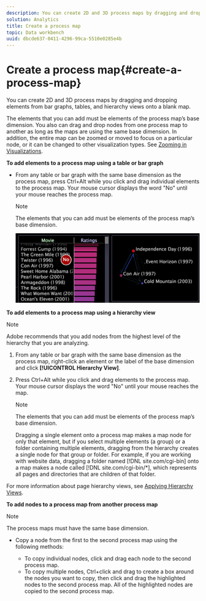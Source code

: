```yaml
---
description: You can create 2D and 3D process maps by dragging and dropping elements from bar graphs, tables, and hierarchy views onto a blank map.
solution: Analytics
title: Create a process map
topic: Data workbench
uuid: dbcde637-0411-4296-99ca-5510e0285e4b
---
```


# Create a process map{#create-a-process-map}

You can create 2D and 3D process maps by dragging and dropping elements from bar graphs, tables, and hierarchy views onto a blank map.

 The elements that you can add must be elements of the process map’s base dimension. You also can drag and drop nodes from one process map to another as long as the maps are using the same base dimension. In addition, the entire map can be zoomed or moved to focus on a particular node, or it can be changed to other visualization types. See [Zooming in Visualizations](../../../../home/c-get-started/c-vis/c-zoom-vis.md#concept-7e33670bb5344f78a316f1a84cc20530).

**To add elements to a process map using a table or bar graph**

* From any table or bar graph with the same base dimension as the process map, press Ctrl+Alt while you click and drag individual elements to the process map. Your mouse cursor displays the word "No" until your mouse reaches the process map.

  >[!NOTE]
  >
  >The elements that you can add must be elements of the process map’s base dimension.

  ![](assets/vis_2DProcessMap_addPages.png)

**To add elements to a process map using a hierarchy view**

>[!NOTE]
>
>Adobe recommends that you add nodes from the highest level of the hierarchy that you are analyzing.

1. From any table or bar graph with the same base dimension as the process map, right-click an element or the label of the base dimension and click **[!UICONTROL Hierarchy View]**. 
1. Press Ctrl+Alt while you click and drag elements to the process map. Your mouse cursor displays the word "No" until your mouse reaches the map.

   >[!NOTE]
   >
   >The elements that you can add must be elements of the process map’s base dimension.

   Dragging a single element onto a process map makes a map node for only that element, but if you select multiple elements (a group) or a folder containing multiple elements, dragging from the hierarchy creates a single node for that group or folder. For example, if you are working with website data, dragging a folder named [!DNL site.com/cgi-bin] onto a map makes a node called [!DNL site.com/cgi-bin/*], which represents all pages and directories that are children of that folder.

For more information about page hierarchy views, see [Applying Hierarchy Views](../../../../home/c-get-started/c-analysis-vis/c-tables/c-hier-vews.md#concept-b461183424a841eb94f8143a0eaf9bff).

**To add nodes to a process map from another process map**

>[!NOTE]
>
>The process maps must have the same base dimension.

* Copy a node from the first to the second process map using the following methods:

    * To copy individual nodes, click and drag each node to the second process map. 
    * To copy multiple nodes, Ctrl+click and drag to create a box around the nodes you want to copy, then click and drag the highlighted nodes to the second process map. All of the highlighted nodes are copied to the second process map.

